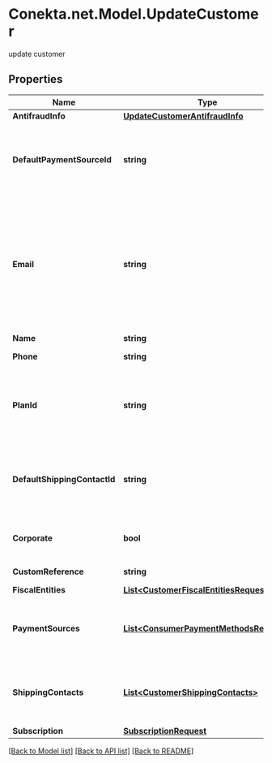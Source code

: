 # Conekta.net.Model.UpdateCustomer
update customer

## Properties

Name | Type | Description | Notes
------------ | ------------- | ------------- | -------------
**AntifraudInfo** | [**UpdateCustomerAntifraudInfo**](UpdateCustomerAntifraudInfo.md) |  | [optional] 
**DefaultPaymentSourceId** | **string** | It is a parameter that allows to identify in the response, the Conekta ID of a payment method (payment_id) | [optional] 
**Email** | **string** | An email address is a series of customizable characters followed by a universal Internet symbol, the at symbol (@), the name of a host server, and a web domain ending (.mx, .com, .org, . net, etc). | [optional] 
**Name** | **string** | Client&#39;s name | [optional] 
**Phone** | **string** | Is the customer&#39;s phone number | [optional] 
**PlanId** | **string** | Contains the ID of a plan, which could together with name, email and phone create a client directly to a subscription | [optional] 
**DefaultShippingContactId** | **string** | It is a parameter that allows to identify in the response, the Conekta ID of the shipping address (shipping_contact) | [optional] 
**Corporate** | **bool** | It is a value that allows identifying if the email is corporate or not. | [optional] [default to false]
**CustomReference** | **string** | It is an undefined value. | [optional] 
**FiscalEntities** | [**List&lt;CustomerFiscalEntitiesRequest&gt;**](CustomerFiscalEntitiesRequest.md) |  | [optional] 
**PaymentSources** | [**List&lt;ConsumerPaymentMethodsRequest&gt;**](ConsumerPaymentMethodsRequest.md) | Contains details of the payment methods that the customer has active or has used in Conekta | [optional] 
**ShippingContacts** | [**List&lt;CustomerShippingContacts&gt;**](CustomerShippingContacts.md) | Contains the detail of the shipping addresses that the client has active or has used in Conekta | [optional] 
**Subscription** | [**SubscriptionRequest**](SubscriptionRequest.md) |  | [optional] 

[[Back to Model list]](../README.md#documentation-for-models) [[Back to API list]](../README.md#documentation-for-api-endpoints) [[Back to README]](../README.md)

